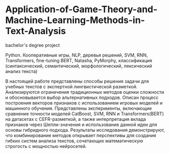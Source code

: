 # Application-of-Game-Theory-and-Machine-Learning-Methods-in-Text-Analysis
bachelor's degree project 

Python. Кооперативные игры, NLP, деревья решений, SVM, RNN, 
Transformers, fine-tuning BERT, Natasha, PyMorphy,  классификация (синтаксический, 
семантический, морфологический, лексический  анализ текста)

В настоящей работе представлены способы решения задачи для учебных
текстов с экспертной лингвистической разметкой. Анализируются ограничения традиционных методов оценки сложности и обосновывается выбор
альтернативных подходов. Описан процесс построения векторов признаков с использованием игровых моделей и машинного обучения. Представлены эксперименты, включающие сравнение точности моделей CatBoost,
SVM, RNN и Transformers(BERT) на датасетах с CEFR-разметкой, а также
интерпретация вклада признаков через Шепли-значения и использование
данной идеи для основы гибридного подхода.
Результаты исследования демонстрируют, что комбинирование методов открывает перспективы для создания гибких систем анализа текстов, сочетающих математическую строгость с мощностью нейросетей.
